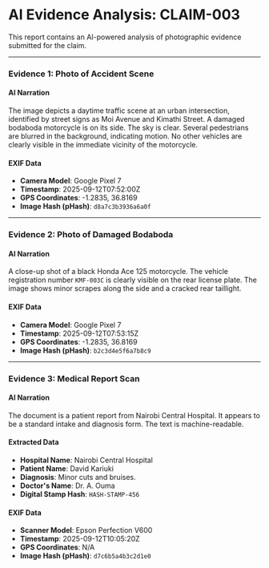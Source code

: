 # AI Evidence Analysis: CLAIM-003

This report contains an AI-powered analysis of photographic evidence submitted for the claim.

---

### **Evidence 1: Photo of Accident Scene**

#### AI Narration
The image depicts a daytime traffic scene at an urban intersection, identified by street signs as Moi Avenue and Kimathi Street. A damaged bodaboda motorcycle is on its side. The sky is clear. Several pedestrians are blurred in the background, indicating motion. No other vehicles are clearly visible in the immediate vicinity of the motorcycle.

#### EXIF Data
- **Camera Model**: Google Pixel 7
- **Timestamp**: 2025-09-12T07:52:00Z
- **GPS Coordinates**: -1.2835, 36.8169
- **Image Hash (pHash)**: `d8a7c3b3936a6a0f`

---

### **Evidence 2: Photo of Damaged Bodaboda**

#### AI Narration
A close-up shot of a black Honda Ace 125 motorcycle. The vehicle registration number `KMF-003C` is clearly visible on the rear license plate. The image shows minor scrapes along the side and a cracked rear taillight.

#### EXIF Data
- **Camera Model**: Google Pixel 7
- **Timestamp**: 2025-09-12T07:53:15Z
- **GPS Coordinates**: -1.2835, 36.8169
- **Image Hash (pHash)**: `b2c3d4e5f6a7b8c9`

---

### **Evidence 3: Medical Report Scan**

#### AI Narration
The document is a patient report from Nairobi Central Hospital. It appears to be a standard intake and diagnosis form. The text is machine-readable.

#### Extracted Data
- **Hospital Name**: Nairobi Central Hospital
- **Patient Name**: David Kariuki
- **Diagnosis**: Minor cuts and bruises.
- **Doctor's Name**: Dr. A. Ouma
- **Digital Stamp Hash**: `HASH-STAMP-456`

#### EXIF Data
- **Scanner Model**: Epson Perfection V600
- **Timestamp**: 2025-09-12T10:05:20Z
- **GPS Coordinates**: N/A
- **Image Hash (pHash)**: `d7c6b5a4b3c2d1e0`
